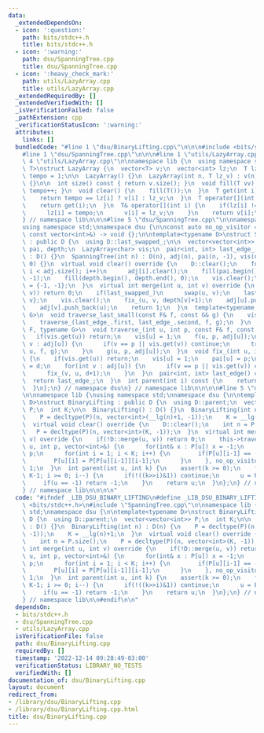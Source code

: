 ```yaml
---
data:
  _extendedDependsOn:
  - icon: ':question:'
    path: bits/stdc++.h
    title: bits/stdc++.h
  - icon: ':warning:'
    path: dsu/SpanningTree.cpp
    title: dsu/SpanningTree.cpp
  - icon: ':heavy_check_mark:'
    path: utils/LazyArray.cpp
    title: utils/LazyArray.cpp
  _extendedRequiredBy: []
  _extendedVerifiedWith: []
  _isVerificationFailed: false
  _pathExtension: cpp
  _verificationStatusIcon: ':warning:'
  attributes:
    links: []
  bundledCode: "#line 1 \"dsu/BinaryLifting.cpp\"\n\n\n#include <bits/stdc++.h>\n\
    #line 1 \"dsu/SpanningTree.cpp\"\n\n\n#line 1 \"utils/LazyArray.cpp\"\n\n\n#line\
    \ 4 \"utils/LazyArray.cpp\"\n\nnamespace lib {\n  using namespace std;\ntemplate<typename\
    \ T>\nstruct LazyArray {\n  vector<T> v;\n  vector<int> lz;\n  T lz_v;\n  int\
    \ tempo = 1;\n\n  LazyArray() {}\n  LazyArray(int n, T lz_v) : v(n), lz(n), lz_v(lz_v)\
    \ {}\n\n  int size() const { return v.size(); }\n  void fill(T vv) { lz_v = vv,\
    \ tempo++; }\n  void clear() {\n    fill(T());\n  }\n  T get(int i) const {\n\
    \    return tempo == lz[i] ? v[i] : lz_v;\n  }\n  T operator[](int i) const {\n\
    \    return get(i);\n  }\n  T& operator[](int i) {\n    if(lz[i] != tempo) {\n\
    \      lz[i] = tempo;\n      v[i] = lz_v;\n    }\n    return v[i];\n  }\n};\n\
    } // namespace lib\n\n\n#line 5 \"dsu/SpanningTree.cpp\"\n\nnamespace lib {\n\
    using namespace std;\nnamespace dsu {\n\nconst auto no_op_visitor = [](int, int,\
    \ const vector<int>&) -> void {};\n\ntemplate<typename D>\nstruct SpanningTree\
    \ : public D {\n  using D::last_swapped_;\n\n  vector<vector<int>> adj;\n  vector<int>\
    \ pai, depth;\n  LazyArray<char> vis;\n  pair<int, int> last_edge_;\n\n  SpanningTree()\
    \ : D() {}\n  SpanningTree(int n) : D(n), adj(n), pai(n, -1), vis(n, 0), depth(n,\
    \ 0) {}\n  virtual void clear() override {\n    D::clear();\n    for(int i = 0;\
    \ i < adj.size(); i++)\n      adj[i].clear();\n    fill(pai.begin(), pai.end(),\
    \ -1);\n    fill(depth.begin(), depth.end(), 0);\n    vis.clear();\n    last_edge_\
    \ = {-1, -1};\n  }\n  virtual int merge(int u, int v) override {\n    if(!D::merge(u,\
    \ v)) return 0;\n    if(last_swapped_)\n      swap(u, v);\n    last_edge_ = {u,\
    \ v};\n    vis.clear();\n    fix_(u, v, depth[v]+1);\n    adj[u].push_back(v);\n\
    \    adj[v].push_back(u);\n    return 1;\n  }\n  template<typename F, typename\
    \ G>\n  void traverse_last_small(const F& f, const G& g) {\n    vis.clear();\n\
    \    traverse_(last_edge_.first, last_edge_.second, f, g);\n  }\n  template<typename\
    \ F, typename G>\n  void traverse_(int u, int p, const F& f, const G& g) {\n \
    \   if(vis.get(u)) return;\n    vis[u] = 1;\n    f(u, p, adj[u]);\n    for(int\
    \ v : adj[u]) {\n      if(v == p || vis.get(v)) continue;\n      traverse_(v,\
    \ u, f, g);\n    }\n    g(u, p, adj[u]);\n  }\n  void fix_(int u, int p, int d)\
    \ {\n    if(vis.get(u)) return;\n    vis[u] = 1;\n    pai[u] = p;\n    depth[u]\
    \ = d;\n    for(int v : adj[u]) {\n      if(v == p || vis.get(v)) continue;\n\
    \      fix_(v, u, d+1);\n    }\n  }\n  pair<int, int> last_edge() const {\n  \
    \  return last_edge_;\n  }\n  int parent(int i) const {\n    return pai[i];\n\
    \  }\n};\n} // namespace dsu\n} // namespace lib\n\n\n\n#line 5 \"dsu/BinaryLifting.cpp\"\
    \n\nnamespace lib {\nusing namespace std;\nnamespace dsu {\n\ntemplate<typename\
    \ D>\nstruct BinaryLifting : public D {\n  using D::parent;\n  vector<vector<int>>\
    \ P;\n  int K;\n\n  BinaryLifting() : D() {}\n  BinaryLifting(int n) : D(n) {\n\
    \    P = decltype(P)(n, vector<int>(__lg(n)+1, -1));\n    K = __lg(n)+1;\n  }\n\
    \  virtual void clear() override {\n    D::clear();\n    int n = P.size();\n \
    \   P = decltype(P)(n, vector<int>(K, -1));\n  }\n  virtual int merge(int u, int\
    \ v) override {\n    if(!D::merge(u, v)) return 0;\n    this->traverse_last_small([this](int\
    \ u, int p, vector<int>&) {\n      for(int& x : P[u]) x = -1;\n      P[u][0] =\
    \ p;\n      for(int i = 1; i < K; i++) {\n        if(P[u][i-1] == -1) break;\n\
    \        P[u][i] = P[P[u][i-1]][i-1];\n      }\n    }, no_op_visitor);\n    return\
    \ 1;\n  }\n  int parent(int u, int k) {\n    assert(k >= 0);\n    for(int i =\
    \ K-1; i >= 0; i--) {\n      if(!((k>>i)&1)) continue;\n      u = P[u][i];\n \
    \     if(u == -1) return -1;\n    }\n    return u;\n  }\n};\n} // namespace dsu\n\
    } // namespace lib\n\n\n\n"
  code: "#ifndef _LIB_DSU_BINARY_LIFTING\n#define _LIB_DSU_BINARY_LIFTING\n#include\
    \ <bits/stdc++.h>\n#include \"SpanningTree.cpp\"\n\nnamespace lib {\nusing namespace\
    \ std;\nnamespace dsu {\n\ntemplate<typename D>\nstruct BinaryLifting : public\
    \ D {\n  using D::parent;\n  vector<vector<int>> P;\n  int K;\n\n  BinaryLifting()\
    \ : D() {}\n  BinaryLifting(int n) : D(n) {\n    P = decltype(P)(n, vector<int>(__lg(n)+1,\
    \ -1));\n    K = __lg(n)+1;\n  }\n  virtual void clear() override {\n    D::clear();\n\
    \    int n = P.size();\n    P = decltype(P)(n, vector<int>(K, -1));\n  }\n  virtual\
    \ int merge(int u, int v) override {\n    if(!D::merge(u, v)) return 0;\n    this->traverse_last_small([this](int\
    \ u, int p, vector<int>&) {\n      for(int& x : P[u]) x = -1;\n      P[u][0] =\
    \ p;\n      for(int i = 1; i < K; i++) {\n        if(P[u][i-1] == -1) break;\n\
    \        P[u][i] = P[P[u][i-1]][i-1];\n      }\n    }, no_op_visitor);\n    return\
    \ 1;\n  }\n  int parent(int u, int k) {\n    assert(k >= 0);\n    for(int i =\
    \ K-1; i >= 0; i--) {\n      if(!((k>>i)&1)) continue;\n      u = P[u][i];\n \
    \     if(u == -1) return -1;\n    }\n    return u;\n  }\n};\n} // namespace dsu\n\
    } // namespace lib\n\n#endif\n\n"
  dependsOn:
  - bits/stdc++.h
  - dsu/SpanningTree.cpp
  - utils/LazyArray.cpp
  isVerificationFile: false
  path: dsu/BinaryLifting.cpp
  requiredBy: []
  timestamp: '2022-12-14 09:28:49-03:00'
  verificationStatus: LIBRARY_NO_TESTS
  verifiedWith: []
documentation_of: dsu/BinaryLifting.cpp
layout: document
redirect_from:
- /library/dsu/BinaryLifting.cpp
- /library/dsu/BinaryLifting.cpp.html
title: dsu/BinaryLifting.cpp
---
```

